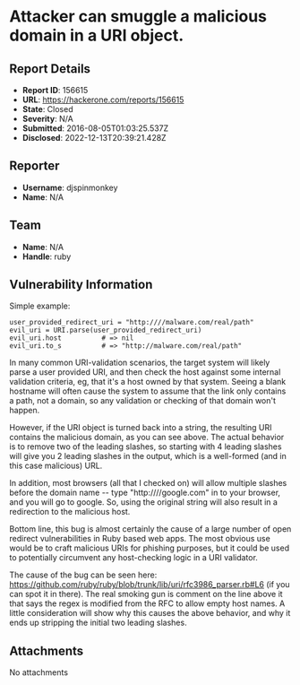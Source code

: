 # Attacker can smuggle a malicious domain in a URI object.

## Report Details
- **Report ID**: 156615
- **URL**: https://hackerone.com/reports/156615
- **State**: Closed
- **Severity**: N/A
- **Submitted**: 2016-08-05T01:03:25.537Z
- **Disclosed**: 2022-12-13T20:39:21.428Z

## Reporter
- **Username**: djspinmonkey
- **Name**: N/A

## Team
- **Name**: N/A
- **Handle**: ruby

## Vulnerability Information
Simple example:
```
user_provided_redirect_uri = "http:////malware.com/real/path"
evil_uri = URI.parse(user_provided_redirect_uri)
evil_uri.host          # => nil
evil_uri.to_s          # => "http://malware.com/real/path"
```

In many common URI-validation scenarios, the target system will likely parse a user provided URI, and then check the host against some internal validation criteria, eg, that it's a host owned by that system. Seeing a blank hostname will often cause the system to assume that the link only contains a path, not a domain,  so any validation or checking of that domain won't happen.

However, if the URI object is turned back into a string, the resulting URI contains the malicious domain, as you can see above. The actual behavior is to remove two of the leading slashes, so starting with 4 leading slashes will give you 2 leading slashes in the output, which is a well-formed (and in this case malicious) URL.

In addition, most browsers (all that I checked on) will allow multiple slashes before the domain name -- type "http:////google.com" in to your browser, and you will go to google. So, using the original string will also result in a redirection to the malicious host.

Bottom line, this bug is almost certainly the cause of a large number of open redirect vulnerabilities in Ruby based web apps. The most obvious use would be to craft malicious URIs for phishing purposes, but it could be used to potentially circumvent any host-checking logic in a URI validator.

The cause of the bug can be seen here: https://github.com/ruby/ruby/blob/trunk/lib/uri/rfc3986_parser.rb#L6 (if you can spot it in there). The real smoking gun is comment on the line above it that says the regex is modified from the RFC to allow empty host names. A little consideration will show why this causes the above behavior, and why it ends up stripping the initial two leading slashes.

## Attachments
No attachments
